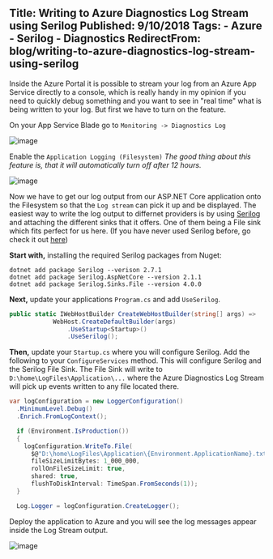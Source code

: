 Title: Writing to Azure Diagnostics Log Stream using Serilog
Published: 9/10/2018
Tags: 
    - Azure
    - Serilog
    - Diagnostics
RedirectFrom: blog/writing-to-azure-diagnostics-log-stream-using-serilog
---

Inside the Azure Portal it is possible to stream your log from an Azure App Service directly to a console, which is really handy in my opinion if you need to quickly debug something and you want to see in "real time" what is being written to your log. But first we have to turn on the feature.

On your App Service Blade go to `Monitoring -> Diagnostics Log`

![image](/posts/images/Monitoring.png)
 
Enable the `Application Logging (Filesystem)` *The good thing about this feature is, that it will automatically turn off after 12 hours.*

![image](/posts/images/ApplicationLogging.png)

Now we have to get our log output from our ASP.NET Core application onto the Filesystem so that the `Log stream` can pick it up and be displayed. The easiest way to write the log output to differnet providers is by using [Serilog](https://serilog.net/) and attaching the different sinks that it offers. One of them being a File sink which fits perfect for us here. (If you have never used Serilog before, go check it out [here](https://serilog.net/))

**Start with,** installing the required Serilog packages from Nuget:
```
dotnet add package Serilog --verison 2.7.1
dotnet add package Serilog.AspNetCore --version 2.1.1
dotnet add package Serilog.Sinks.File --version 4.0.0
```

**Next,** update your applications `Program.cs` and add `UseSerilog`.

```csharp
public static IWebHostBuilder CreateWebHostBuilder(string[] args) =>
            WebHost.CreateDefaultBuilder(args)
                .UseStartup<Startup>()
                .UseSerilog();
```

**Then,** update your `Startup.cs` where you will configure Serilog. Add the following to your `ConfigureServices` method. This will configure Serilog and the Serilog File Sink. The File Sink will write to `D:\home\LogFiles\Application\...` where the Azure Diagnostics Log Stream will pick up events written to any file located there.

```csharp
var logConfiguration = new LoggerConfiguration()
  .MinimumLevel.Debug()
  .Enrich.FromLogContext();

  if (Environment.IsProduction())
  {
    logConfiguration.WriteTo.File(
      $@"D:\home\LogFiles\Application\{Environment.ApplicationName}.txt",
      fileSizeLimitBytes: 1_000_000,
      rollOnFileSizeLimit: true,
      shared: true,
      flushToDiskInterval: TimeSpan.FromSeconds(1));
  }

  Log.Logger = logConfiguration.CreateLogger();
```

Deploy the application to Azure and you will see the log messages appear inside the Log Stream output.

![image](/posts/images/LogStream.png)
